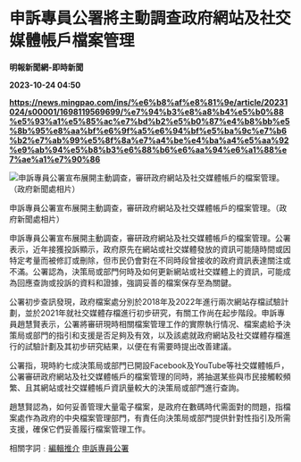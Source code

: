 # 申訴專員公署將主動調查政府網站及社交媒體帳戶檔案管理
**明報新聞網-即時新聞**

**2023-10-24 04:50**

**https://news.mingpao.com/ins/%e6%b8%af%e8%81%9e/article/20231024/s00001/1698119569699/%e7%94%b3%e8%a8%b4%e5%b0%88%e5%93%a1%e5%85%ac%e7%bd%b2%e5%b0%87%e4%b8%bb%e5%8b%95%e8%aa%bf%e6%9f%a5%e6%94%bf%e5%ba%9c%e7%b6%b2%e7%ab%99%e5%8f%8a%e7%a4%be%e4%ba%a4%e5%aa%92%e9%ab%94%e5%b8%b3%e6%88%b6%e6%aa%94%e6%a1%88%e7%ae%a1%e7%90%86**

![申訴專員公署宣布展開主動調查，審研政府網站及社交媒體帳戶的檔案管理。（政府新聞處相片）](https://fs.mingpao.com/ins/20231024/s00001/bde44d35c634b6e7e92c3659356a0e81.jpg)

申訴專員公署宣布展開主動調查，審研政府網站及社交媒體帳戶的檔案管理。（政府新聞處相片）

申訴專員公署宣布展開主動調查，審研政府網站及社交媒體帳戶的檔案管理。公署表示，近年接獲投訴顯示，政府原先在網站或社交媒體發放的資訊可能隨時間或因特定考量而被修訂或刪除，但市民仍會對在不同時段曾接收的政府資訊表達關注或不滿。公署認為，決策局或部門何時及如何更新網站或社交媒體上的資訊，可能成為回應查詢或投訴的資料和證據，強調妥善的檔案保存至為關鍵。

公署初步查訊發現，政府檔案處分別於2018年及2022年進行兩次網站存檔試驗計劃，並於2021年就社交媒體存檔進行初步研究，有關工作尚在起步階段。申訴專員趙慧賢表示，公署將審研現時相關檔案管理工作的實際執行情况、檔案處給予決策局或部門的指引和支援是否足夠及有效，以及該處就政府網站及社交媒體存檔進行的試驗計劃及其初步研究結果，以便在有需要時提出改善建議。

公署指，現時約七成決策局或部門已開設Facebook及YouTube等社交媒體帳戶，公署審研政府網站及社交媒體帳戶的檔案管理的同時，將抽選某些與市民接觸較頻繁、且其網站或社交媒體帳戶資訊量較大的決策局或部門進行查詢。

趙慧賢認為，如何妥善管理大量電子檔案，是政府在數碼時代需面對的問題，指檔案處作為政府的中央檔案管理部門，有責任向決策局或部門提供針對性指引及所需支援，確保它們妥善履行檔案管理工作。

相關字詞﹕[編輯推介](https://news.mingpao.com/ins/%e6%b8%af%e8%81%9e/article/20231024/s00001/php/search2.php?pnssection=all&inssection=all&searchtype=A&keywords=%E7%B7%A8%E8%BC%AF%E6%8E%A8%E4%BB%8B) [申訴專員公署](https://news.mingpao.com/ins/%e6%b8%af%e8%81%9e/article/20231024/s00001/php/search2.php?pnssection=all&inssection=all&searchtype=A&keywords=%E7%94%B3%E8%A8%B4%E5%B0%88%E5%93%A1%E5%85%AC%E7%BD%B2)